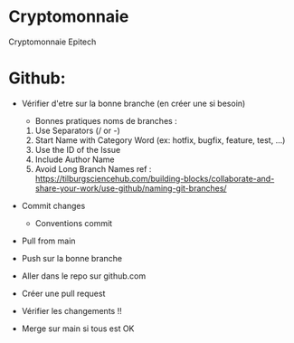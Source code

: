 # Cryptomonnaie
Cryptomonnaie Epitech 

# Github:

- Vérifier d'etre sur la bonne branche (en créer une si besoin)
    * Bonnes pratiques noms de branches :
    1. Use Separators (/ or -)
    2. Start Name with Category Word (ex: hotfix, bugfix, feature, test, ...)
    3. Use the ID of the Issue
    4. Include Author Name
    5. Avoid Long Branch Names
    ref :
        https://tilburgsciencehub.com/building-blocks/collaborate-and-share-your-work/use-github/naming-git-branches/

- Commit changes
    * Conventions commit
- Pull from main
- Push sur la bonne branche

- Aller dans le repo sur github.com
- Créer une pull request
- Vérifier les changements !!
- Merge sur main si tous est OK